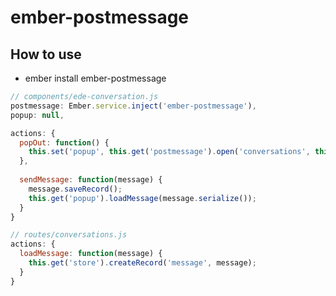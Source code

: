 # ember-postmessage

## How to use

- ember install ember-postmessage

```javascript
// components/ede-conversation.js
postmessage: Ember.service.inject('ember-postmessage'),
popup: null,

actions: {
  popOut: function() {
    this.set('popup', this.get('postmessage').open('conversations', this.get('conversation.id'));
  },
  
  sendMessage: function(message) {
    message.saveRecord();
    this.get('popup').loadMessage(message.serialize());
  }
}
```

```javascript
// routes/conversations.js
actions: {
  loadMessage: function(message) {
    this.get('store').createRecord('message', message);
  }
}
```
